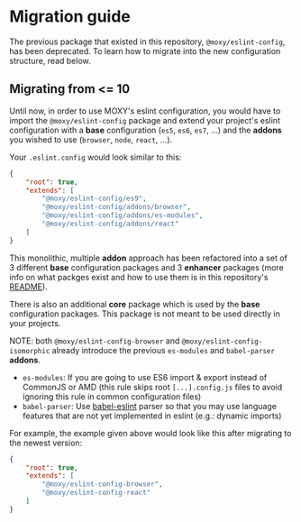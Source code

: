 # Migration guide

The previous package that existed in this repository, `@moxy/eslint-config`, has been deprecated. To learn how to migrate into the new configuration structure, read below.

## Migrating from <= 10

Until now, in order to use MOXY's eslint configuration, you would have to import the `@moxy/eslint-config` package and extend your project's eslint configuration with a **base** configuration (`es5`, `es6`, `es7`, ...) and the **addons** you wished to use (`browser`, `node`, `react`, ...).

Your `.eslint.config` would look similar to this:

```json
{
    "root": true,
    "extends": [
        "@moxy/eslint-config/es9",
        "@moxy/eslint-config/addons/browser",
        "@moxy/eslint-config/addons/es-modules",
        "@moxy/eslint-config/addons/react"
    ]
}
```

This monolithic, multiple **addon** approach has been refactored into a set of 3 different **base** configuration packages and 3 **enhancer** packages (more info on what packges exist and how to use them is in this repository's [README](README.md)).

There is also an additional **core** package which is used by the **base** configuration packages. This package is not meant to be used directly in your projects.

NOTE: both `@moxy/eslint-config-browser` and `@moxy/eslint-config-isomorphic` already introduce the previous `es-modules` and `babel-parser` **addons**.

- `es-modules`: If you are going to use ES6 import & export instead of CommonJS or AMD (this rule skips root `[...].config.js` files to avoid ignoring this rule in common configuration files)
- `babel-parser`: Use [babel-eslint](https://github.com/babel/babel-eslint) parser so that you may use language features that are not yet implemented in eslint (e.g.: dynamic imports)

For example, the example given above would look like this after migrating to the newest version:

```json
{
    "root": true,
    "extends": [
        "@moxy/eslint-config-browser",
        "@moxy/eslint-config-react"
    ]
}
```

